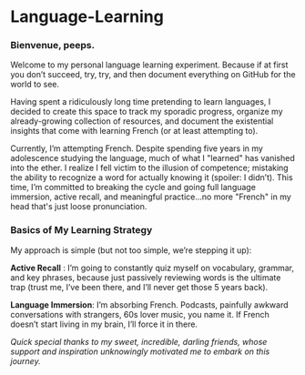 # Language-Learning
### Bienvenue, peeps.
Welcome to my personal language learning experiment. Because if at first you don’t succeed, try, try, and then document everything on GitHub for the world to see.

Having spent a ridiculously long time pretending to learn languages, I decided to create this space to track my sporadic progress, organize my already-growing collection of resources, and document the existential insights that come with learning French (or at least attempting to).

Currently, I’m attempting French. Despite spending five years in my adolescence studying the language, much of what I "learned" has vanished into the ether. I realize I fell victim to the illusion of competence; mistaking the ability to recognize a word for actually knowing it (spoiler: I didn’t). This time, I’m committed to breaking the cycle and going full language immersion, active recall, and meaningful practice...no more "French" in my head that's just loose pronunciation.


### Basics of My Learning Strategy
My approach is simple (but not too simple, we’re stepping it up):

**Active Recall** : I’m going to constantly quiz myself on vocabulary, grammar, and key phrases, because just passively reviewing words is the ultimate trap (trust me, I’ve been there, and I’ll never get those 5 years back).

**Language Immersion**: I’m absorbing French. Podcasts, painfully awkward conversations with strangers, 60s lover music, you name it. If French doesn’t start living in my brain, I’ll force it in there.

_Quick special thanks to my sweet, incredible, darling friends, whose support and inspiration unknowingly motivated me to embark on this journey._


